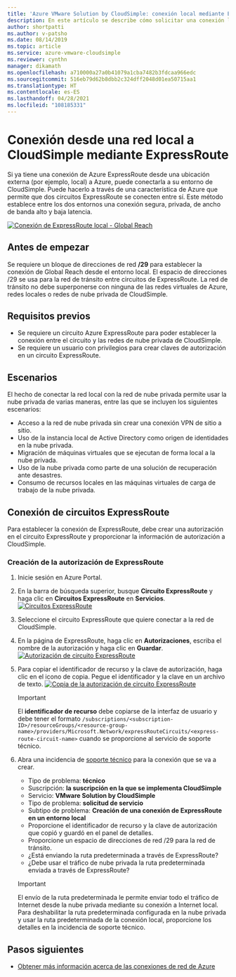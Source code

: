 ```yaml
---
title: 'Azure VMware Solution by CloudSimple: conexión local mediante ExpressRoute'
description: En este artículo se describe cómo solicitar una conexión local mediante ExpressRoute desde la red de la región de CloudSimple.
author: shortpatti
ms.author: v-patsho
ms.date: 08/14/2019
ms.topic: article
ms.service: azure-vmware-cloudsimple
ms.reviewer: cynthn
manager: dikamath
ms.openlocfilehash: a710000a27a0b41079a1cba7482b3fdcaa966edc
ms.sourcegitcommit: 516eb79d62b8dbb2c324dff2048d01ea50715aa1
ms.translationtype: HT
ms.contentlocale: es-ES
ms.lasthandoff: 04/28/2021
ms.locfileid: "108185331"
---
```

# <a name="connect-from-on-premises-to-cloudsimple-using-expressroute"></a>Conexión desde una red local a CloudSimple mediante ExpressRoute

Si ya tiene una conexión de Azure ExpressRoute desde una ubicación externa (por ejemplo, local) a Azure, puede conectarla a su entorno de CloudSimple. Puede hacerlo a través de una característica de Azure que permite que dos circuitos ExpressRoute se conecten entre sí. Este método establece entre los dos entornos una conexión segura, privada, de ancho de banda alto y baja latencia.

[![Conexión de ExpressRoute local - Global Reach](media/cloudsimple-global-reach-connection.png)](media/cloudsimple-global-reach-connection.png)

## <a name="before-you-begin"></a>Antes de empezar

Se requiere un bloque de direcciones de red **/29** para establecer la conexión de Global Reach desde el entorno local.  El espacio de direcciones /29 se usa para la red de tránsito entre circuitos de ExpressRoute.  La red de tránsito no debe superponerse con ninguna de las redes virtuales de Azure, redes locales o redes de nube privada de CloudSimple.

## <a name="prerequisites"></a>Requisitos previos

* Se requiere un circuito Azure ExpressRoute para poder establecer la conexión entre el circuito y las redes de nube privada de CloudSimple.
* Se requiere un usuario con privilegios para crear claves de autorización en un circuito ExpressRoute.

## <a name="scenarios"></a>Escenarios

El hecho de conectar la red local con la red de nube privada permite usar la nube privada de varias maneras, entre las que se incluyen los siguientes escenarios:

* Acceso a la red de nube privada sin crear una conexión VPN de sitio a sitio.
* Uso de la instancia local de Active Directory como origen de identidades en la nube privada.
* Migración de máquinas virtuales que se ejecutan de forma local a la nube privada.
* Uso de la nube privada como parte de una solución de recuperación ante desastres.
* Consumo de recursos locales en las máquinas virtuales de carga de trabajo de la nube privada.

## <a name="connecting-expressroute-circuits"></a>Conexión de circuitos ExpressRoute

Para establecer la conexión de ExpressRoute, debe crear una autorización en el circuito ExpressRoute y proporcionar la información de autorización a CloudSimple.


### <a name="create-expressroute-authorization"></a>Creación de la autorización de ExpressRoute

1. Inicie sesión en Azure Portal.

2. En la barra de búsqueda superior, busque **Circuito ExpressRoute** y haga clic en **Circuitos ExpressRoute** en **Servicios**.
    [![Circuitos ExpressRoute](media/azure-expressroute-transit-search.png)](media/azure-expressroute-transit-search.png)

3. Seleccione el circuito ExpressRoute que quiere conectar a la red de CloudSimple.

4. En la página de ExpressRoute, haga clic en **Autorizaciones**, escriba el nombre de la autorización y haga clic en **Guardar**.
    [![Autorización de circuito ExpressRoute](media/azure-expressroute-transit-authorizations.png)](media/azure-expressroute-transit-authorizations.png)

5. Para copiar el identificador de recurso y la clave de autorización, haga clic en el icono de copia. Pegue el identificador y la clave en un archivo de texto.
    [![Copia de la autorización de circuito ExpressRoute](media/azure-expressroute-transit-authorization-copy.png)](media/azure-expressroute-transit-authorization-copy.png)

    > [!IMPORTANT]
    > El **identificador de recurso** debe copiarse de la interfaz de usuario y debe tener el formato ```/subscriptions/<subscription-ID>/resourceGroups/<resource-group-name>/providers/Microsoft.Network/expressRouteCircuits/<express-route-circuit-name>``` cuando se proporcione al servicio de soporte técnico.

6. Abra una incidencia de <a href="https://portal.azure.com/#blade/Microsoft_Azure_Support/HelpAndSupportBlade/newsupportrequest" target="_blank">soporte técnico</a> para la conexión que se va a crear.
    * Tipo de problema: **técnico**
    * Suscripción: **la suscripción en la que se implementa CloudSimple**
    * Servicio: **VMware Solution by CloudSimple**
    * Tipo de problema: **solicitud de servicio**
    * Subtipo de problema: **Creación de una conexión de ExpressRoute en un entorno local**
    * Proporcione el identificador de recurso y la clave de autorización que copió y guardó en el panel de detalles.
    * Proporcione un espacio de direcciones de red /29 para la red de tránsito.
    * ¿Está enviando la ruta predeterminada a través de ExpressRoute?
    * ¿Debe usar el tráfico de nube privada la ruta predeterminada enviada a través de ExpressRoute?

    > [!IMPORTANT]
    > El envío de la ruta predeterminada le permite enviar todo el tráfico de Internet desde la nube privada mediante su conexión a Internet local.  Para deshabilitar la ruta predeterminada configurada en la nube privada y usar la ruta predeterminada de la conexión local, proporcione los detalles en la incidencia de soporte técnico.

## <a name="next-steps"></a>Pasos siguientes

* [Obtener más información acerca de las conexiones de red de Azure](cloudsimple-azure-network-connection.md)  
